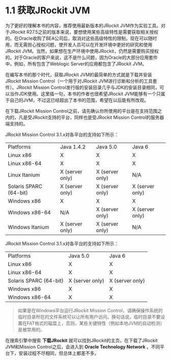 <a name="1.1"></a>
# 1.1 获取JRockit JVM

为了更好的理解本书的内容，推荐使用最新版本的JRockit JVM作为实验工具。对于JRockit R27.5之前的版本来说，要想使用某些高级特性是需要获取相关授权的。在Oracle收购了BEA公司后，取消对这些高级特性的限制，现在可以随时用，而无需担心授权问题，使开发人员可以在开发环境中更好的研究和使用JRockit JVM。当然，如果想在生产环境中使用JRockit，仍然是需要购买授权的。对于Oracle的客户来说，这不是什么问题，因为Oracle的大部分应用套件中，例如，所有包含了Weblogic Server的应用都包含了JRockit JVM。

在编写本书的那个时代，获取JRockit JVM的最简单的方式就是下载并安装JRockit Mission Control（一个用于对JRockit JVM进行诊断和分析的工具套件）。JRockit Mission Control发行版的安装目录几乎与JDK的安装目录相同，可以当作JDK使用。这里插一句，本书的作者也很希望JRockit JVM能够有一个只属于自己的JVM，不过这已经超出了本书的范围，希望在以后能有所改观。

在下载JRockit Mission Control之前，请先确认你所使用的平台是在支持范围之内的，凡是受JRockit支持的平台，同样也是受JRockit Mission Control的服务器端支持的。

<a name="supportedPlatforms"/>
JRockit Mission Control 3.1.x对各平台的支持如下所示：

<table width="100%">
    <tr>
        <td>Platforms</td>
        <td>Java 1.4.2</td>
        <td>Java 5.0</td>
		<td>Java 6</td>
    </tr>
    <tr>
        <td>Linux x86</td>
        <td>X</td>
        <td>X</td>
		<td>X</td>
    </tr>
    <tr>
        <td>Linux x86-64</td>
        <td>X</td>
        <td>X</td>
		<td>X</td>
    </tr>
    <tr>
        <td>Linux Itanium</td>
        <td>X (server only)</td>
        <td>X (server only)</td>
		<td>N/A</td>
    </tr>
    <tr>
        <td>Solaris SPARC (64-bit)</td>
        <td>X (server only)</td>
        <td>X (server only)</td>
		<td>X (server only)</td>
    </tr>
	<tr>
        <td>Windows x86</td>
        <td>X</td>
        <td>X</td>
		<td>X</td>
    </tr>
	<tr>
        <td>Windows x86-64</td>
        <td>N/A</td>
        <td>X (server only)</td>
		<td>X (server only)</td>
    </tr>
	<tr>
        <td>Windows Itanium</td>
        <td>X (server only)</td>
		<td>X (server only)</td>
        <td>N/A</td>
    </tr>
</table>

JRockit Mission Control 3.1.x对各平台的支持如下所示：

<table width="100%">
    <tr>
        <td>Platforms</td>
        <td>Java 5.0</td>
		<td>Java 6</td>
    </tr>
    <tr>
        <td>Linux x86</td>
        <td>X</td>
        <td>X</td>
    </tr>
    <tr>
        <td>Linux x86-64</td>
        <td>X</td>
		<td>X</td>
    </tr>
    <tr>
        <td>Solaris SPARC (64-bit)</td>
        <td>X (server only)</td>
		<td>X (server only)</td>
    </tr>
	<tr>
        <td>Windows x86</td>
        <td>X</td>
		<td>X</td>
    </tr>
	<tr>
        <td>Windows x86-64</td>
        <td>X</td>
		<td>X</td>
    </tr>
</table>

>如果是在Windows平台运行JRockit Mission Control，请确保操作系统的临时目录所在的文件系统可以让所有用户访问。换句话说，临时目录不要设置在FAT格式的磁盘上，否则，某些关键特性（例如本地JVM的自动检测）是被禁用的。

在搜索引擎中搜索 **下载JRockit** 就可以找到JRockit的主页，在下载了JRockit JVM和Mission Control之后，会进入到 **Oracle Technology Network** 。不同平台下，安装过程不尽相同，但总体上都差不多。
